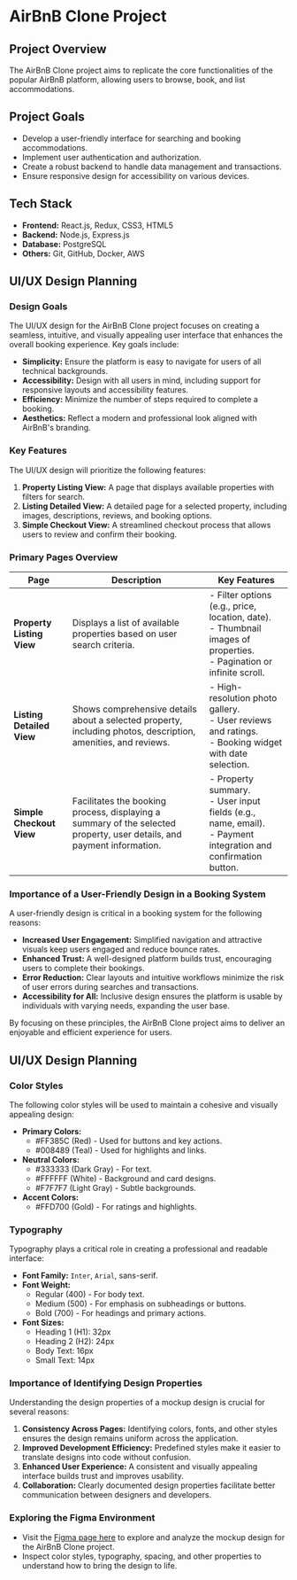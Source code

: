 # AirBnB Clone Project

## Project Overview

The AirBnB Clone project aims to replicate the core functionalities of the popular AirBnB platform, allowing users to browse, book, and list accommodations.

## Project Goals

- Develop a user-friendly interface for searching and booking accommodations.
- Implement user authentication and authorization.
- Create a robust backend to handle data management and transactions.
- Ensure responsive design for accessibility on various devices.

## Tech Stack

- **Frontend:** React.js, Redux, CSS3, HTML5
- **Backend:** Node.js, Express.js
- **Database:** PostgreSQL
- **Others:** Git, GitHub, Docker, AWS

## UI/UX Design Planning

### Design Goals

The UI/UX design for the AirBnB Clone project focuses on creating a seamless, intuitive, and visually appealing user interface that enhances the overall booking experience. Key goals include:

- **Simplicity:** Ensure the platform is easy to navigate for users of all technical backgrounds.
- **Accessibility:** Design with all users in mind, including support for responsive layouts and accessibility features.
- **Efficiency:** Minimize the number of steps required to complete a booking.
- **Aesthetics:** Reflect a modern and professional look aligned with AirBnB's branding.

### Key Features

The UI/UX design will prioritize the following features:

1. **Property Listing View:** A page that displays available properties with filters for search.
2. **Listing Detailed View:** A detailed page for a selected property, including images, descriptions, reviews, and booking options.
3. **Simple Checkout View:** A streamlined checkout process that allows users to review and confirm their booking.

### Primary Pages Overview

| **Page**                  | **Description**                                                                                                        | **Key Features**                                                                                                             |
| ------------------------- | ---------------------------------------------------------------------------------------------------------------------- | ---------------------------------------------------------------------------------------------------------------------------- |
| **Property Listing View** | Displays a list of available properties based on user search criteria.                                                 | - Filter options (e.g., price, location, date). <br> - Thumbnail images of properties. <br> - Pagination or infinite scroll. |
| **Listing Detailed View** | Shows comprehensive details about a selected property, including photos, description, amenities, and reviews.          | - High-resolution photo gallery. <br> - User reviews and ratings. <br> - Booking widget with date selection.                 |
| **Simple Checkout View**  | Facilitates the booking process, displaying a summary of the selected property, user details, and payment information. | - Property summary. <br> - User input fields (e.g., name, email). <br> - Payment integration and confirmation button.        |

### Importance of a User-Friendly Design in a Booking System

A user-friendly design is critical in a booking system for the following reasons:

- **Increased User Engagement:** Simplified navigation and attractive visuals keep users engaged and reduce bounce rates.
- **Enhanced Trust:** A well-designed platform builds trust, encouraging users to complete their bookings.
- **Error Reduction:** Clear layouts and intuitive workflows minimize the risk of user errors during searches and transactions.
- **Accessibility for All:** Inclusive design ensures the platform is usable by individuals with varying needs, expanding the user base.

By focusing on these principles, the AirBnB Clone project aims to deliver an enjoyable and efficient experience for users.

## UI/UX Design Planning

### Color Styles

The following color styles will be used to maintain a cohesive and visually appealing design:

- **Primary Colors:**
  - #FF385C (Red) - Used for buttons and key actions.
  - #008489 (Teal) - Used for highlights and links.
- **Neutral Colors:**
  - #333333 (Dark Gray) - For text.
  - #FFFFFF (White) - Background and card designs.
  - #F7F7F7 (Light Gray) - Subtle backgrounds.
- **Accent Colors:**
  - #FFD700 (Gold) - For ratings and highlights.

### Typography

Typography plays a critical role in creating a professional and readable interface:

- **Font Family:** `Inter`, `Arial`, sans-serif.
- **Font Weight:**
  - Regular (400) - For body text.
  - Medium (500) - For emphasis on subheadings or buttons.
  - Bold (700) - For headings and primary actions.
- **Font Sizes:**
  - Heading 1 (H1): 32px
  - Heading 2 (H2): 24px
  - Body Text: 16px
  - Small Text: 14px

### Importance of Identifying Design Properties

Understanding the design properties of a mockup design is crucial for several reasons:

1. **Consistency Across Pages:** Identifying colors, fonts, and other styles ensures the design remains uniform across the application.
2. **Improved Development Efficiency:** Predefined styles make it easier to translate designs into code without confusion.
3. **Enhanced User Experience:** A consistent and visually appealing interface builds trust and improves usability.
4. **Collaboration:** Clearly documented design properties facilitate better communication between designers and developers.

### Exploring the Figma Environment

- Visit the [Figma page here](https://figma.com) to explore and analyze the mockup design for the AirBnB Clone project.
- Inspect color styles, typography, spacing, and other properties to understand how to bring the design to life.
